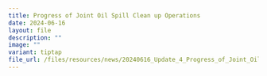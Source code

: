 ```yaml
---
title: Progress of Joint Oil Spill Clean up Operations
date: 2024-06-16
layout: file
description: ""
image: ""
variant: tiptap
file_url: /files/resources/news/20240616_Update_4_Progress_of_Joint_Oil_Spill_Clean_up_Operations_Corrected.pdf
---
```

